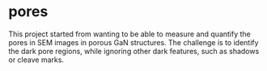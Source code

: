 # pores
This project started from wanting to be able to measure and quantify the pores in SEM images in porous GaN structures. The challenge is to identify the dark pore regions, while ignoring other dark features, such as shadows or cleave marks.

